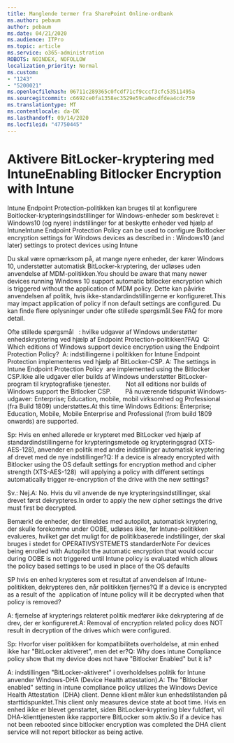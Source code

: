 ```yaml
---
title: Manglende termer fra SharePoint Online-ordbank
ms.author: pebaum
author: pebaum
ms.date: 04/21/2020
ms.audience: ITPro
ms.topic: article
ms.service: o365-administration
ROBOTS: NOINDEX, NOFOLLOW
localization_priority: Normal
ms.custom:
- "1243"
- "5200021"
ms.openlocfilehash: 06711c289365c0fcdf71cf9cccf3cfc53511495a
ms.sourcegitcommit: c6692ce0fa1358ec3529e59ca0ecdfdea4cdc759
ms.translationtype: MT
ms.contentlocale: da-DK
ms.lasthandoff: 09/14/2020
ms.locfileid: "47750445"
---
```

# <a name="enabling-bitlocker-encryption-with-intune"></a><span data-ttu-id="8c72b-102">Aktivere BitLocker-kryptering med Intune</span><span class="sxs-lookup"><span data-stu-id="8c72b-102">Enabling Bitlocker Encryption with Intune</span></span>

<span data-ttu-id="8c72b-103">Intune Endpoint Protection-politikken kan bruges til at konfigurere Boitlocker-krypteringsindstillinger for Windows-enheder som beskrevet i: Windows10 (og nyere) indstillinger for at beskytte enheder ved hjælp af Intune</span><span class="sxs-lookup"><span data-stu-id="8c72b-103">Intune Endpoint Protection Policy can be used to configure Boitlocker encryption settings for Windows devices as described in : Windows10 (and later) settings to protect devices using Intune</span></span>

<span data-ttu-id="8c72b-104">Du skal være opmærksom på, at mange nyere enheder, der kører Windows 10, understøtter automatisk BitLocker-kryptering, der udløses uden anvendelse af MDM-politikken.</span><span class="sxs-lookup"><span data-stu-id="8c72b-104">You should be aware that many newer devices running Windows 10 support automatic bitlocker encryption which is triggered without the application of MDM policy.</span></span> <span data-ttu-id="8c72b-105">Dette kan påvirke anvendelsen af politik, hvis ikke-standardindstillingerne er konfigureret.</span><span class="sxs-lookup"><span data-stu-id="8c72b-105">This may impact application of policy if non default settings are configured.</span></span> <span data-ttu-id="8c72b-106">Du kan finde flere oplysninger under ofte stillede spørgsmål.</span><span class="sxs-lookup"><span data-stu-id="8c72b-106">See FAQ for more detail.</span></span>


<span data-ttu-id="8c72b-107">Ofte stillede spørgsmål   : hvilke udgaver af Windows understøtter enhedskryptering ved hjælp af Endpoint Protection-politikken?</span><span class="sxs-lookup"><span data-stu-id="8c72b-107">FAQ  Q: Which editions of Windows support device encryption using the Endpoint Protection Policy?</span></span>
<span data-ttu-id="8c72b-108"> A: indstillingerne i politikken for Intune Endpoint Protection implementeres ved hjælp af BitLocker-CSP.</span><span class="sxs-lookup"><span data-stu-id="8c72b-108"> A: The settings in Intune Endpoint Protection Policy  are implemented using the Bitlocker CSP.</span></span><span data-ttu-id="8c72b-109">Ikke alle udgaver eller builds af Windows understøtter BitLocker-program til kryptografiske tjenester. 
     </span><span class="sxs-lookup"><span data-stu-id="8c72b-109">  Not all editions nor builds of Windows support the Bitlocker CSP. 
     </span></span> <span data-ttu-id="8c72b-110">På nuværende tidspunkt Windows-udgaver: Enterprise; Education, mobile, mobil virksomhed og Professional (fra Build 1809) understøttes.</span><span class="sxs-lookup"><span data-stu-id="8c72b-110">At this time Windows Editions: Enterprise; Education, Mobile, Mobile Enterprise and Professional (from build 1809 onwards) are supported.</span></span>




<span data-ttu-id="8c72b-111">Sp: Hvis en enhed allerede er krypteret med BitLocker ved hjælp af standardindstillingerne for krypteringsmetode og krypteringsgrad (XTS-AES-128), anvender en politik med andre indstillinger automatisk kryptering af drevet med de nye indstillinger?</span><span class="sxs-lookup"><span data-stu-id="8c72b-111">Q: If a device is already encrypted with Bitlocker using the OS default settings for encryption method and cipher strength (XTS-AES-128)  will applying a policy with different settings automatically trigger re-encryption of the drive with the new settings?</span></span>

<span data-ttu-id="8c72b-112">Sv.: Nej.</span><span class="sxs-lookup"><span data-stu-id="8c72b-112">A: No.</span></span> <span data-ttu-id="8c72b-113">Hvis du vil anvende de nye krypteringsindstillinger, skal drevet først dekrypteres.</span><span class="sxs-lookup"><span data-stu-id="8c72b-113">In order to apply the new cipher settings the drive must first be decrypted.</span></span>

<span data-ttu-id="8c72b-114">Bemærk! de enheder, der tilmeldes med autopilot, automatisk kryptering, der skulle forekomme under OOBE, udløses ikke, før Intune-politikken evalueres, hvilket gør det muligt for de politikbaserede indstillinger, der skal bruges i stedet for OPERATIVSYSTEMETS standarder</span><span class="sxs-lookup"><span data-stu-id="8c72b-114">Note For devices being enrolled with Autopilot the automatic encryption that would occur during OOBE is not triggered until Intune policy is evaluated which allows the policy based settings to be used in place of the OS defaults</span></span>




<span data-ttu-id="8c72b-115">SP hvis en enhed krypteres som et resultat af anvendelsen af Intune-politikken, dekrypteres den, når politikken fjernes?</span><span class="sxs-lookup"><span data-stu-id="8c72b-115">Q If a device is encrypted as a result of the  application of Intune policy will it be decrypted when that policy is removed?</span></span>

<span data-ttu-id="8c72b-116">A: fjernelse af krypterings relateret politik medfører ikke dekryptering af de drev, der er konfigureret.</span><span class="sxs-lookup"><span data-stu-id="8c72b-116">A: Removal of encryption related policy does NOT result in decryption of the drives which were configured.</span></span>




<span data-ttu-id="8c72b-117">Sp: Hvorfor viser politikken for kompatibilitets overholdelse, at min enhed ikke har "BitLocker aktiveret", men det er?</span><span class="sxs-lookup"><span data-stu-id="8c72b-117">Q: Why does intune Compliance policy show that my device does not have "Bitlocker Enabled" but it is?</span></span>

<span data-ttu-id="8c72b-118">A: indstillingen "BitLocker-aktiveret" i overholdelses politik for Intune anvender Windows-DHA (Device Health attestation).</span><span class="sxs-lookup"><span data-stu-id="8c72b-118">A: The "Bitlocker enabled" setting in intune compliance policy utilizes the Windows Device Health Attestation  (DHA) client.</span></span> <span data-ttu-id="8c72b-119">Denne klient måler kun enhedstilstanden på starttidspunktet.</span><span class="sxs-lookup"><span data-stu-id="8c72b-119">This client only measures device state at boot time.</span></span> <span data-ttu-id="8c72b-120">Hvis en enhed ikke er blevet genstartet, siden BitLocker-kryptering blev fuldført, vil DHA-klienttjenesten ikke rapportere BitLocker som aktiv.</span><span class="sxs-lookup"><span data-stu-id="8c72b-120">So if a device has not been rebooted since bitlocker encryption was completed the DHA client service will not report bitlocker as being active.</span></span>